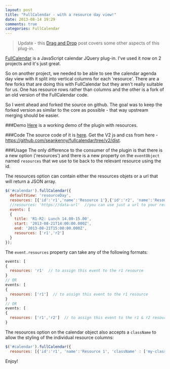 ```yaml
---
layout: post
title: "FullCalendar - with a resource day view!"
date: 2013-08-14 19:29
comments: true
categories: FullCalendar
---
```

> Update - this [Drag and Drop](http://www.seankenny.me/blog/2014/07/24/resource-fullcalendar-dragging-and-clicking/) post covers some other aspects of this plug-in.

[FullCalendar](http://arshaw.com/fullcalendar/) is a JavaScript calendar JQuery plug-in.  I've used it now on 2 projects and it's just great.

So on another project, we needed to be able to see the calendar agenda day view with it split into vertical columns for each 'resource'.  There are a few forks that are doing this with FullCalendar but they aren't really suitable for us.  One has resource rows rather than columns and the other is a fork of an old version of the FullCalendar code.

So I went ahead and forked the source on github.  The goal was to keep the forked version as similar to the core as possible - that way upstream merging should be easier.
<!--more-->
###Demo
<a href="http://embed.plnkr.co/cX9dH8eTjKaddJ0Gpw21" target="_blank">Here</a> is a working demo of the plugin with resources.

###Code
The source code of it is <a href="https://github.com/seankenny/fullcalendar" target="_blank">here</a>.  Get the V2 js and css from here - <a href="https://github.com/seankenny/fullcalendar/tree/v2/dist" target="_blank">https://github.com/seankenny/fullcalendar/tree/v2/dist</a>.

###Usage
The only difference to the consumer of the plugin is that there is a new option ('resources') and there is a new property on the `eventObject` named `resources` that we use to tie back to the relevant resource using the id.

The resources option can contain either the resources objets or a url that will return a JSON array.

```javascript
$('#calendar').fullCalendar({
  defaultView: 'resourceDay',
  resources: [{'id':'r1','name':'Resource 1'},{'id':'r2', 'name':'Resource 2'}],
  //resources: 'https://data-url'  //you can use just a url to your resources data if you want 
  events: [
  {
    title: 'R1-R2: Lunch 14.00-15.00',
    start: '2013-08-21T14:00:00.000Z',
    end: '2013-08-21T15:00:00.000Z',
    resources: ['r1','r2']
  }
});
```

The `event.resources` property can take any of the following formats:

```javascript
events: [
{
  resources: 'r1'  // to assign this event to the r1 resource
}
// OR
events: [
{
  resources: ['r1']  // to assign this event to the r1 resource
}
// OR
events: [
{
  resources: ['r1','r2']  // to assign this event to the r1 & r2 resources
}
```

The resources option on the calendar object also accepts a `className` to allow the styling of the individual resource columns:

```javascript
$('#calendar').fullCalendar({
  resources: [{'id':'r1', 'name':'Resource 1', 'className' : ['my-class-name']}]
```

Enjoy!